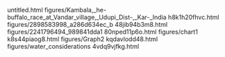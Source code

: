 untitled.html
figures/Kambala,_he-buffalo_race_at_Vandar_village,_Udupi_Dist-,_Kar-_India
h8k1h20fhvc.html
figures/2898583998_a286d634ec_b
48jib94b3m8.html
figures/2241796494_989841dda1
80nped11p6o.html
figures/chart1
k8s44piaog8.html
figures/Graph2
kqdavlodd48.html
figures/water_considerations
4vdq9vjfkg.html